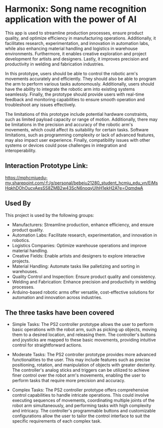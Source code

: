 # Harmonix: Song name recognition application with the power of AI

This app is used to streamline production processes, ensure product quality, and optimize efficiency in manufacturing operations. Additionally, it facilitates research, experimentation, and innovation in automation labs, while also enhancing material handling and logistics in warehouse environments. Furthermore, it enables creative exploration and project development for artists and designers. Lastly, it improves precision and productivity in welding and fabrication industries.

In this prototype, users should be able to control the robotic arm's movements accurately and efficiently. They should also be able to program the arm to perform various tasks autonomously. Additionally, users should have the ability to integrate the robotic arm into existing systems seamlessly. Finally, the prototype should provide users with real-time feedback and monitoring capabilities to ensure smooth operation and troubleshoot any issues effectively.

The limitations of this prototype include potential hardware constraints, such as limited payload capacity or range of motion. Additionally, there may be limitations in the precision and accuracy of the robotic arm's movements, which could affect its suitability for certain tasks. Software limitations, such as programming complexity or lack of advanced features, may also impact user experience. Finally, compatibility issues with other systems or devices could pose challenges in integration and interoperability.

## Interaction Prototype Link:
https://mphcmiuedu-my.sharepoint.com/:f:/g/personal/bebeiu21280_student_hcmiu_edu_vn/EiMsHqkhDOhOucvAesSS8ZMB2w43ScN6noqyUlhH1ekH2A?e=OqmdwA


## Used By

This project is used by the following groups:
+ Manufacturers: Streamline production, enhance efficiency, and ensure product quality.
+ Automation Labs: Facilitate research, experimentation, and innovation in robotics.
+ Logistics Companies: Optimize warehouse operations and improve material handling.
+ Creative Fields: Enable artists and designers to explore interactive projects.
+ Material Handling: Automate tasks like palletizing and sorting in warehouses.
+ Quality Control and Inspection: Ensure product quality and consistency.
+ Welding and Fabrication: Enhance precision and productivity in welding processes.
+ Arduino-based robotic arms offer versatile, cost-effective solutions for automation and innovation across industries.

## The three tasks have been covered

- Simple Tasks: The PS2 controller prototype allows the user to perform basic operations with the robot arm, such as picking up objects, moving them to a desired location, and releasing them. The controller's buttons and joysticks are mapped to these basic movements, providing intuitive control for straightforward actions.

- Moderate Tasks: The PS2 controller prototype provides more advanced functionalities to the user. This may include features such as precise positioning, rotation, and manipulation of objects with greater dexterity. The controller's analog sticks and triggers can be utilized to achieve finer control over the robot arm's movements, enabling the user to perform tasks that require more precision and accuracy.

- Complex Tasks: The PS2 controller prototype offers comprehensive control capabilities to handle intricate operations. This could involve executing sequences of movements, coordinating multiple joints of the robot arm simultaneously, and performing tasks with high complexity and intricacy. The controller's programmable buttons and customizable configurations allow the user to tailor the control interface to suit the specific requirements of each complex task.


